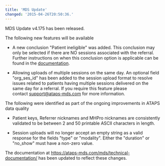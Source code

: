 ```yaml
---
title: 'MDS Update'
changed: '2015-04-26T20:50:36.'
---
```


<p>MDS Update v4.175 has been released.</p>
<p>The following new features will be available</p>
<ul>
<li>A new conclusion "Patient ineligible" was added. This conclusion may only be selected if there are NO sessions associated with the referral. Further instructions on when this conclusion option is applicable can be found in the <a href="../../user-documentation/recording-of-ineligible-patients-at-triage-stage/index.html" target="_top">documentation</a>.</li>
</ul>
<ul>
<li>Allowing uploads of multiple sessions on the same day. An optional field "org_ses_id" has been added to the session upload format to resolve issues related to patients having multiple sessions delivered on the same day for a referral. If you require this feature please contact <a href="mailto:support@ataps-mds.com">support@ataps-mds.com</a> for more information.</li>
</ul>
<p>The following were identified as part of the ongoing improvements in ATAPS data quality</p>
<ul>
<li>Patient keys, Referrer nicknames and MHPro nicknames are consistently validated to be between 2 and 50 printable ASCII characters in length.</li>
</ul>
<ul>
<li>Session uploads will no longer accept an empty string as a valid response for the fields "type" or "modality". Either the "duration" or "no_show" must have a non-zero value.</li>
</ul>
<p>The documentation at <a href="../../technical-documentation/index.html" target="_top">https://ataps-mds.com/mds/technical-documentation/</a> has been updated to reflect these changes.</p>    
